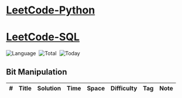 # [LeetCode-Python](https://github.com/ydong188/LeetCode/tree/master/Algorithms)
# [LeetCode-SQL](https://github.com/ydong188/LeetCode/tree/master/Database)

![Language](https://img.shields.io/badge/language-Python3.7-orange.svg)&nbsp;
![Total](https://visitor-count-badge.herokuapp.com/total.svg?repo_id=ydong188/LeetCode-Algorithms)&nbsp;
![Today](https://visitor-count-badge.herokuapp.com/today.svg?repo_id=ydong188/LeetCode-Algorithms)

## Bit Manipulation
|  #  | Title           |  Solution       |  Time           | Space           | Difficulty    | Tag          | Note| 
|-----|---------------- | --------------- | --------------- | --------------- | ------------- |--------------|-----|
